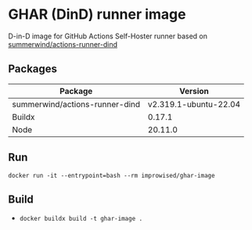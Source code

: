 # GHAR (DinD) runner image

D-in-D image for GitHub Actions Self-Hoster runner based on [summerwind/actions-runner-dind](https://hub.docker.com/r/summerwind/actions-runner-dind)

## Packages

| Package | Version |
| - | - |
| summerwind/actions-runner-dind | v2.319.1-ubuntu-22.04 |
| Buildx | 0.17.1 |
| Node | 20.11.0 |
## Run

`docker run -it --entrypoint=bash --rm improwised/ghar-image`

## Build

- `docker buildx build -t ghar-image .`
